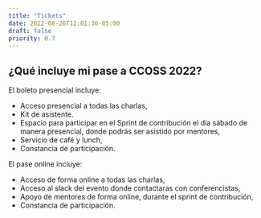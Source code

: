 ```yaml
---
title: "Tickets"
date: 2022-08-26T12:01:36-05:00
draft: false
priority: 0.7
---
```


<div id="eventbrite-widget-container-402449024867"></div>

<script src="https://www.eventbrite.com.mx/static/widgets/eb_widgets.js"></script>

<script type="text/javascript">
    var exampleCallback = function() {
        console.log('Order complete!');
    };

    window.EBWidgets.createWidget({
        // Required
        widgetType: 'checkout',
        eventId: '402449024867',
        iframeContainerId: 'eventbrite-widget-container-402449024867',

        // Optional
        iframeContainerHeight: 425,  // Widget height in pixels. Defaults to a minimum of 425px if not provided
        onOrderComplete: exampleCallback  // Method called when an order has successfully completed
    });
</script>


## ¿Qué incluye mi pase a CCOSS 2022?

El boleto presencial incluye:

* Acceso presencial a todas las charlas,
* Kit de asistente.
* Espacio para participar en el Sprint de contribución el día sábado de manera presencial, donde podrás ser asistido por mentores,
* Servicio de café y lunch,
* Constancia de participación.


El pase online incluye:

* Acceso de forma online a todas las charlas,
* Acceso al slack del evento donde contactaras con conferencistas,
* Apoyo de mentores de forma online, durante el sprint de contribución,
* Constancia de participación.